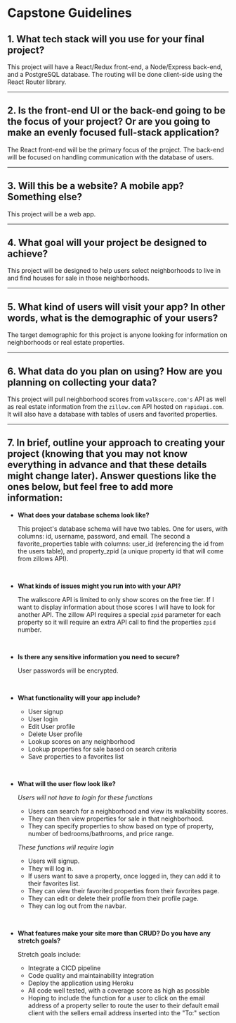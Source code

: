 # Capstone Guidelines

## 1. What tech stack will you use for your final project?

This project will have a React/Redux front-end, a Node/Express back-end, and a PostgreSQL database. The routing will be done client-side using the React Router library.

---

## 2. Is the front-end UI or the back-end going to be the focus of your project? Or are you going to make an evenly focused full-stack application?

The React front-end will be the primary focus of the project. The back-end will be focused on handling communication with the database of users.

---

## 3. Will this be a website? A mobile app? Something else?

This project will be a web app.

---

## 4. What goal will your project be designed to achieve?

This project will be designed to help users select neighborhoods to live in and find houses for sale in those neighborhoods.

---

## 5. What kind of users will visit your app? In other words, what is the demographic of your users?

The target demographic for this project is anyone looking for information on neighborhoods or real estate properties.

---

## 6. What data do you plan on using? How are you planning on collecting your data?

This project will pull neighborhood scores from `walkscore.com's` API as well as real estate information from the `zillow.com` API hosted on `rapidapi.com`. It will also have a database with tables of users and favorited properties.

---

## 7. In brief, outline your approach to creating your project (knowing that you may not know everything in advance and that these details might change later). Answer questions like the ones below, but feel free to add more information:

- **What does your database schema look like?**

  This project's database schema will have two tables. One for users, with columns: id, username, password, and email. The second a favorite_properties table with columns: user_id (referencing the id from the users table), and property_zpid (a unique property id that will come from zillows API).

<p>&nbsp;</p>

- **What kinds of issues might you run into with your API?**

  The walkscore API is limited to only show scores on the free tier. If I want to display information about those scores I will have to look for another API. The zillow API requires a special `zpid` parameter for each property so it will require an extra API call to find the properties `zpid` number.

<p>&nbsp;</p>

- **Is there any sensitive information you need to secure?**

  User passwords will be encrypted.

<p>&nbsp;</p>

- **What functionality will your app include?**

  - User signup
  - User login
  - Edit User profile
  - Delete User profile
  - Lookup scores on any neighborhood
  - Lookup properties for sale based on search criteria
  - Save properties to a favorites list

<p>&nbsp;</p>

- **What will the user flow look like?**

  _Users will not have to login for these functions_

  - Users can search for a neighborhood and view its walkability scores.
  - They can then view properties for sale in that neighborhood.
  - They can specify properties to show based on type of property, number of bedrooms/bathrooms, and price range.

  _These functions will require login_

  - Users will signup.
  - They will log in.
  - If users want to save a property, once logged in, they can add it to their favorites list.
  - They can view their favorited properties from their favorites page.
  - They can edit or delete their profile from their profile page.
  - They can log out from the navbar.

<p>&nbsp;</p>

- **What features make your site more than CRUD? Do you have any stretch goals?**

  Stretch goals include:

  - Integrate a CICD pipeline
  - Code quality and maintainability integration
  - Deploy the application using Heroku
  - All code well tested, with a coverage score as high as possible
  - Hoping to include the function for a user to click on the email address of a property seller to route the user to their default email client with the sellers email address inserted into the "To:" section
